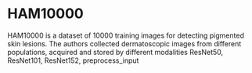 # HAM10000
HAM10000 is a dataset of 10000 training images for detecting pigmented skin lesions. The authors collected dermatoscopic images from different populations, acquired and stored by different modalities
ResNet50, ResNet101, ResNet152, preprocess_input
